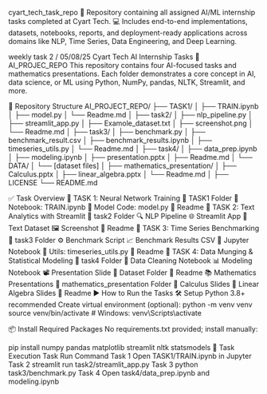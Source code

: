 cyart_tech_task_repo
📂 Repository containing all assigned AI/ML internship tasks completed at Cyart Tech. 💻 Includes end-to-end implementations, datasets, notebooks, reports, and deployment-ready applications across domains like NLP, Time Series, Data Engineering, and Deep Learning.

weekly task 2 / 05/08/25
Cyart Tech AI Internship Tasks
🤖 AI_PROJEC_REPO
This repository contains four AI-focused tasks and mathematics presentations. Each folder demonstrates a core concept in AI, data science, or ML using Python, NumPy, pandas, NLTK, Streamlit, and more.

📁 Repository Structure
AI_PROJECT_REPO/ ├── TASK1/ │ ├── TRAIN.ipynb │ ├── model.py │ └── Readme.md │ ├── task2/ │ ├── nlp_pipeline.py │ ├── streamlit_app.py │ ├── Examole_dataset.txt │ ├── screenshot.png │ └── Readme.md │ ├── task3/ │ ├── benchmark.py │ ├── benchmark_result.csv │ ├── benchmark_results.ipynb │ ├── timeseries_utils.py │ └── Readme.md │ ├── task4/ │ ├── data_prep.ipynb │ ├── modeling.ipynb │ ├── presentation.pptx │ ├── Readme.md │ └── DATA/ │ └── [dataset files] │ ├── mathematics_presentation/ │ ├── Calculus.pptx │ ├── linear_algebra.pptx │ └── Readme.md │ ├── LICENSE └── README.md

✅ Task Overview
🔷 TASK 1: Neural Network Training
📁 TASK1 Folder
📘 Notebook: TRAIN.ipynb
🧠 Model Code: model.py
📄 Readme
🔷 TASK 2: Text Analytics with Streamlit
📁 task2 Folder
🔍 NLP Pipeline
🌐 Streamlit App
📄 Text Dataset
🖼️ Screenshot
📄 Readme
🔷 TASK 3: Time Series Benchmarking
📁 task3 Folder
⚙️ Benchmark Script
📈 Benchmark Results CSV
📓 Jupyter Notebook
🧰 Utils: timeseries_utils.py
📄 Readme
🔷 TASK 4: Data Munging & Statistical Modeling
📁 task4 Folder
🧼 Data Cleaning Notebook
📊 Modeling Notebook
📽️ Presentation Slide
📁 Dataset Folder
📄 Readme
📚 Mathematics Presentations
📁 mathematics_presentation Folder
📘 Calculus Slides
📗 Linear Algebra Slides
📄 Readme
▶️ How to Run the Tasks
🛠️ Setup
Python 3.8+ recommended
Create virtual environment (optional):
python -m venv venv
source venv/bin/activate  # Windows: venv\Scripts\activate

📦 Install Required Packages
No requirements.txt provided; install manually:

pip install numpy pandas matplotlib streamlit nltk statsmodels
🧪 Task Execution
Task	Run Command
Task 1	Open TASK1/TRAIN.ipynb in Jupyter
Task 2	streamlit run task2/streamlit_app.py
Task 3	python task3/benchmark.py
Task 4	Open task4/data_prep.ipynb and modeling.ipynb
